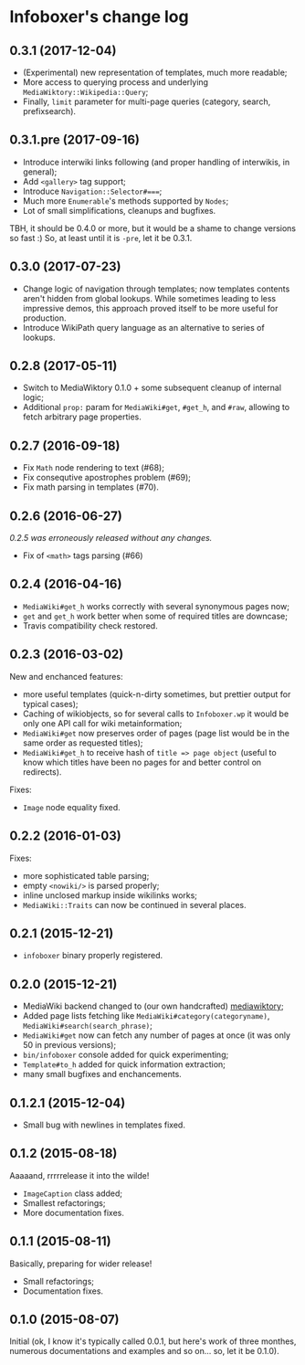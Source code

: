 # Infoboxer's change log

## 0.3.1 (2017-12-04)

* (Experimental) new representation of templates, much more readable;
* More access to querying process and underlying `MediaWiktory::Wikipedia::Query`;
* Finally, `limit` parameter for multi-page queries (category, search, prefixsearch).

## 0.3.1.pre (2017-09-16)

* Introduce interwiki links following (and proper handling of interwikis, in general);
* Add `<gallery>` tag support;
* Introduce `Navigation::Selector#===`;
* Much more `Enumerable`'s methods supported by `Nodes`;
* Lot of small simplifications, cleanups and bugfixes.

TBH, it should be 0.4.0 or more, but it would be a shame to change versions so fast :) So, at least
until it is `-pre`, let it be 0.3.1.

## 0.3.0 (2017-07-23)

* Change logic of navigation through templates; now templates contents aren't hidden from global
  lookups. While sometimes leading to less impressive demos, this approach proved itself to be more
  useful for production.
* Introduce WikiPath query language as an alternative to series of lookups.

## 0.2.8 (2017-05-11)

* Switch to MediaWiktory 0.1.0 + some subsequent cleanup of internal logic;
* Additional `prop:` param for `MediaWiki#get`, `#get_h`, and `#raw`, allowing to fetch arbitrary
  page properties.

## 0.2.7 (2016-09-18)

* Fix `Math` node rendering to text (#68);
* Fix consequtive apostrophes problem (#69);
* Fix math parsing in templates (#70).

## 0.2.6 (2016-06-27)

_0.2.5 was erroneously released without any changes._

* Fix of `<math>` tags parsing (#66)

## 0.2.4 (2016-04-16)

* `MediaWiki#get_h` works correctly with several synonymous pages now;
* `get` and `get_h` work better when some of required titles are downcase;
* Travis compatibility check restored.

## 0.2.3 (2016-03-02)

New and enchanced features:
* more useful templates (quick-n-dirty sometimes, but prettier output for
  typical cases);
* Caching of wikiobjects, so for several calls to `Infoboxer.wp` it would
  be only one API call for wiki metainformation;
* `MediaWiki#get` now preserves order of pages (page list would be in
  the same order as requested titles);
* `MediaWiki#get_h` to receive hash of `title => page object` (useful
  to know which titles have been no pages for and better control on
  redirects).

Fixes:
* `Image` node equality fixed.

## 0.2.2 (2016-01-03)

Fixes:
* more sophisticated table parsing;
* empty `<nowiki/>` is parsed properly;
* inline unclosed markup inside wikilinks works;
* `MediaWiki::Traits` can now be continued in several places.

## 0.2.1 (2015-12-21)

* `infoboxer` binary properly registered.

## 0.2.0 (2015-12-21)

* MediaWiki backend changed to (our own handcrafted)
  [mediawiktory](https://github.com/molybdenum-99/mediawiktory);
* Added page lists fetching like `MediaWiki#category(categoryname)`,
  `MediaWiki#search(search_phrase)`;
* `MediaWiki#get` now can fetch any number of pages at once (it was only
  50 in previous versions);
* `bin/infoboxer` console added for quick experimenting;
* `Template#to_h` added for quick information extraction;
* many small bugfixes and enchancements.

## 0.1.2.1 (2015-12-04)

* Small bug with newlines in templates fixed.

## 0.1.2 (2015-08-18)

Aaaaand, rrrrrelease it into the wilde!

* `ImageCaption` class added;
* Smallest refactorings;
* More documentation fixes.


## 0.1.1 (2015-08-11)

Basically, preparing for wider release!

* Small refactorings;
* Documentation fixes.

## 0.1.0 (2015-08-07)

Initial (ok, I know it's typically called 0.0.1, but here's work of
three monthes, numerous documentations and examples and so on... so, let
it be 0.1.0).
